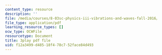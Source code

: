 ```yaml
---
content_type: resource
description: ''
file: /media/courses/8-03sc-physics-iii-vibrations-and-waves-fall-2016/f12a3499d48518f478c752face84d493_Roj7FVjl-gw.pdf
file_type: application/pdf
learning_resource_types: []
ocw_type: OCWFile
resourcetype: Document
title: 3play pdf file
uid: f12a3499-d485-18f4-78c7-52face84d493
---
```


